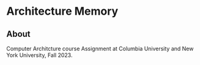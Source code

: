 # Architecture Memory

## About

Computer Architcture course Assignment at Columbia University and New York University, Fall 2023.
